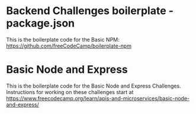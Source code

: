 # Backend Challenges boilerplate - package.json
This is the boilerplate code for the Basic NPM: https://github.com/freeCodeCamp/boilerplate-npm 

# Basic Node and Express
This is the boilerplate code for the Basic Node and Express Challenges. Instructions for working on these challenges start at https://www.freecodecamp.org/learn/apis-and-microservices/basic-node-and-express/


